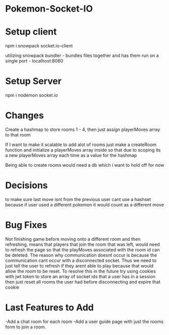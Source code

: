 ﻿# Pokemon-Socket-IO

# Setup client

npm i snowpack socket.io-client

utilizing snowpack bundler - bundles files together and has them run on a single
port - localhost:8080

# Setup Server

npm i nodemon socket.io

# Changes

Create a hashmap to store rooms 1 - 4, then just assign playerMoves array
to that room

If I want to make it scalable to add alot of rooms
just make a createRoom function and initialize a playerMoves array inside
so that due to scoping its a new playerMoves array each time as a value for the
hashmap

Being able to create  rooms would need a db which i want to hold off for now

# Decisions

to make sure last move isnt from the previous user
cant use a hashset because if user used a different pokemon it would count as a
different move

# Bug Fixes

Not finishing game before moving onto a different room and then refreshing, means that players that join the room that was left, would need to refresh the page so that the playMoves associated with the room id can be deleted. The reason why communication doesnt occur is because the communication cant occur with a disconnected socket. Thus we need to just tell the user to refresh if they arent able to play because that would allow the room to be reset. To resolve this in the future try using cookies with jwt token to store an array of socket ids that a user has in a session then just reset all rooms the user had before disconnecting and expire that cookie 

# Last Features to Add
-Add a chat room for each room 
-Add a user guide page with just the rooms form to join a room.


